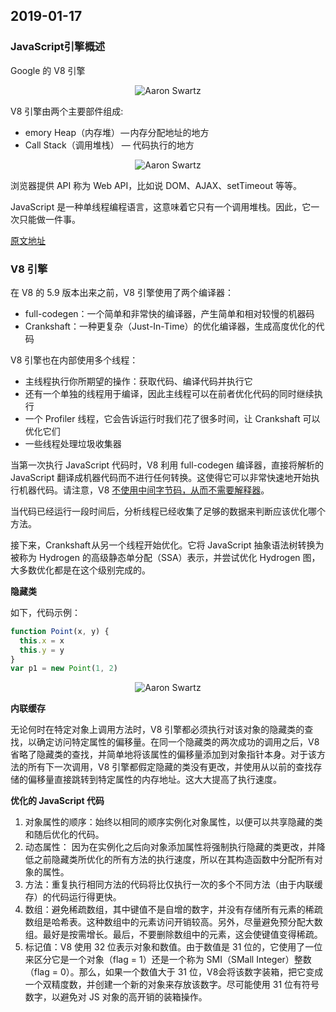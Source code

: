 ## 2019-01-17

### JavaScript引擎概述

Google 的 V8 引擎

<div align=center>

![Aaron Swartz](https://image-static.segmentfault.com/214/767/2147671402-5a070ba2d4ee6_articlex)

</div>

V8 引擎由两个主要部件组成:

- emory Heap（内存堆） — 内存分配地址的地方
- Call Stack（调用堆栈） — 代码执行的地方

<div align=center>

![Aaron Swartz](https://image-static.segmentfault.com/276/457/2764574045-5ad54de7a8988_articlex)

</div>

浏览器提供 API 称为 Web API，比如说 DOM、AJAX、setTimeout 等等。

JavaScript 是一种单线程编程语言，这意味着它只有一个调用堆栈。因此，它一次只能做一件事。

[原文地址](https://segmentfault.com/a/1190000017352941)

### V8 引擎

在 V8 的 5.9 版本出来之前，V8 引擎使用了两个编译器：

- full-codegen：一个简单和非常快的编译器，产生简单和相对较慢的机器码
- Crankshaft：一种更复杂（Just-In-Time）的优化编译器，生成高度优化的代码

V8 引擎也在内部使用多个线程：

- 主线程执行你所期望的操作：获取代码、编译代码并执行它
- 还有一个单独的线程用于编译，因此主线程可以在前者优化代码的同时继续执行
- 一个 Profiler 线程，它会告诉运行时我们花了很多时间，让 Crankshaft 可以优化它们
- 一些线程处理垃圾收集器

当第一次执行 JavaScript 代码时，V8 利用 full-codegen 编译器，直接将解析的 JavaScript 翻译成机器代码而不进行任何转换。这使得它可以非常快速地开始执行机器代码。请注意，V8 [不使用中间字节码，从而不需要解释器](https://zhuanlan.zhihu.com/p/26838993)。

当代码已经运行一段时间后，分析线程已经收集了足够的数据来判断应该优化哪个方法。

接下来，Crankshaft 从另一个线程开始优化。它将 JavaScript 抽象语法树转换为被称为 Hydrogen 的高级静态单分配（SSA）表示，并尝试优化 Hydrogen 图，大多数优化都是在这个级别完成的。

**隐藏类**

如下，代码示例：

```javascript
function Point(x, y) {
  this.x = x
  this.y = y
}
var p1 = new Point(1, 2)
```

<div align=center>

![Aaron Swartz](https://image-static.segmentfault.com/400/635/4006356827-5ae2c8a2f300d_articlex)

</div>

**内联缓存**

无论何时在特定对象上调用方法时，V8 引擎都必须执行对该对象的隐藏类的查找，以确定访问特定属性的偏移量。在同一个隐藏类的两次成功的调用之后，V8 省略了隐藏类的查找，并简单地将该属性的偏移量添加到对象指针本身。对于该方法的所有下一次调用，V8 引擎都假定隐藏的类没有更改，并使用从以前的查找存储的偏移量直接跳转到特定属性的内存地址。这大大提高了执行速度。

**优化的 JavaScript 代码**

1. 对象属性的顺序：始终以相同的顺序实例化对象属性，以便可以共享隐藏的类和随后优化的代码。
2. 动态属性： 因为在实例化之后向对象添加属性将强制执行隐藏的类更改，并降低之前隐藏类所优化的所有方法的执行速度，所以在其构造函数中分配所有对象的属性。
3. 方法：重复执行相同方法的代码将比仅执行一次的多个不同方法（由于内联缓存）的代码运行得更快。
4. 数组：避免稀疏数组，其中键值不是自增的数字，并没有存储所有元素的稀疏数组是哈希表。这种数组中的元素访问开销较高。另外，尽量避免预分配大数组。最好是按需增长。最后，不要删除数组中的元素，这会使键值变得稀疏。
5. 标记值：V8 使用 32 位表示对象和数值。由于数值是 31 位的，它使用了一位来区分它是一个对象（flag = 1）还是一个称为 SMI（SMall Integer）整数（flag = 0）。那么，如果一个数值大于 31 位，V8会将该数字装箱，把它变成一个双精度数，并创建一个新的对象来存放该数字。尽可能使用 31 位有符号数字，以避免对 JS 对象的高开销的装箱操作。
